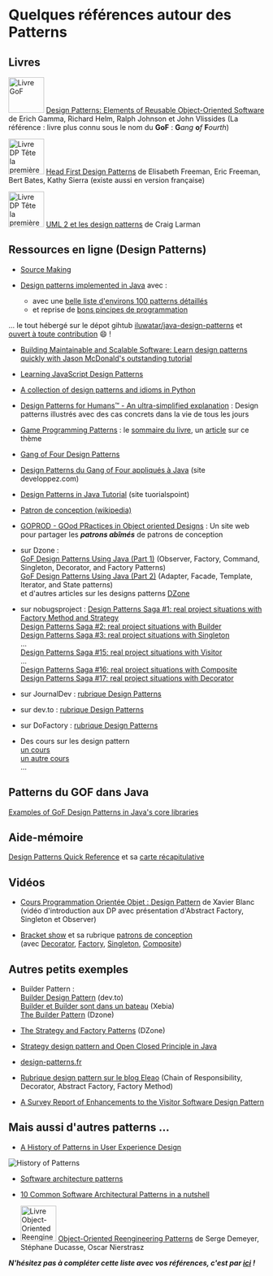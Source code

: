 # Quelques références autour des Patterns

## Livres
 <img src="https://images-na.ssl-images-amazon.com/images/I/51szD9HC9pL._SX395_BO1,204,203,200_.jpg" alt="Livre GoF" width="70"> [Design Patterns: Elements of Reusable Object-Oriented Software](https://www.amazon.fr/Design-Patterns-Elements-Reusable-Object-Oriented/dp/0201633612) de Erich Gamma, Richard Helm, Ralph Johnson et John Vlissides (La référence : livre plus connu sous le nom du **GoF** : **G***ang* **o***f* **F***ourth*)

 <img src="https://images-na.ssl-images-amazon.com/images/I/61APhXCksuL._SX430_BO1,204,203,200_.jpg" alt="Livre DP Tête la première" width="70"> [Head First Design Patterns](https://www.amazon.fr/First-Design-Patterns-Elisabeth-Freeman/dp/0596007124) de Elisabeth Freeman, Eric Freeman, Bert Bates, Kathy Sierra  (existe aussi en version française)


<img src="http://static.eyrolles.com/img/2/7/4/4/0/7/0/9/9782744070907_h430.jpg" alt="Livre DP Tête la première" width="70"> [UML 2 et les design patterns](http://www.eyrolles.com/Informatique/Livre/uml-2-et-les-design-patterns-9782744070907) de Craig Larman

## Ressources en ligne (Design Patterns)


- [Source Making](https://sourcemaking.com/design_patterns) 

- [Design patterns implemented in Java](http://java-design-patterns.com/) avec :  
	- avec une [belle liste d'environs 100 patterns détaillés](http://java-design-patterns.com/patterns/)  
	-  et reprise de [bons pincipes de programmation](http://java-design-patterns.com/principles/)  

... le tout hébergé sur le dépot gihtub [iluwatar/java-design-patterns](https://github.com/iluwatar/java-design-patterns) et [ouvert à toute contribution](https://github.com/iluwatar/java-design-patterns/wiki) :smile: !

- [Building Maintainable and Scalable Software: Learn design patterns quickly with Jason McDonald's outstanding tutorial](https://dzone.com/refcardz/design-patterns)

- [Learning JavaScript Design Patterns](https://addyosmani.com/resources/essentialjsdesignpatterns/book/)

- [A collection of design patterns and idioms in Python](https://github.com/faif/python-patterns)

- [Design Patterns for Humans™ - An ultra-simplified explanation](https://github.com/kamranahmedse/design-patterns-for-humans) : Design patterns illustrés avec des cas concrets dans la vie de tous les jours

- [Game Programming Patterns](http://gameprogrammingpatterns.com/) : le [sommaire du livre](http://gameprogrammingpatterns.com/contents.html), un [article](http://brewhouse.io/2015/10/14/game-programming-design-patterns.html) sur ce thème

- [Gang of Four Design Patterns](http://www.blackwasp.co.uk/GofPatterns.aspx)

- [Design Patterns du Gang of Four appliqués à Java](http://rpouiller.developpez.com/tutoriel/java/design-patterns-gang-of-four) (site developpez.com)

- [Design Patterns in Java Tutorial](https://www.tutorialspoint.com//design_pattern/) (site tuorialspoint)

- [Patron de conception (wikipedia)](https://fr.wikipedia.org/wiki/Patron_de_conception) 

- [GOPROD - GOod PRactices in Object oriented Designs](http://www.goprod.bouhours.net/?lang=fr&) : Un site web pour partager les ***patrons abîmés*** de patrons de conception

- sur Dzone :   
[GoF Design Patterns Using Java (Part 1)](https://dzone.com/articles/gof-design-patterns-using-java-part-1) (Observer, Factory, Command, Singleton, Decorator, and Factory Patterns)  
[GoF Design Patterns Using Java (Part 2)](https://dzone.com/articles/gof-design-patterns-using-java-02) (Adapter, Facade, Template, Iterator, and State patterns)  
et d'autres articles sur les designs patterns [DZone](https://dzone.com/search)

- sur nobugsproject : [Design Patterns Saga #1: real project situations with Factory Method and Strategy](https://nobugsproject.com/2017/06/03/design-patterns-saga-1-real-project-situations-with-factory-method-and-strategy/)  
[Design Patterns Saga #2: real project situations with  Builder](https://nobugsproject.com/2017/06/10/design-patterns-saga-2-real-project-situations-with-builder/)  
[Design Patterns Saga #3: real project situations with Singleton](https://nobugsproject.com/2017/06/17/design-patterns-saga-2-real-project-situations-with-singleton/)  
...   
[Design Patterns Saga #15: real project situations with Visitor](https://nobugsproject.com/2017/09/03/design-patterns-saga-14-real-project-situations-with-visitor/)   
...   
[Design Patterns Saga #16: real project situations with Composite](https://nobugsproject.com/2017/09/17/design-patterns-saga-16-real-project-situations-with-composite)  
[Design Patterns Saga #17: real project situations with Decorator](https://nobugsproject.com/2017/09/24/design-patterns-saga-17-real-project-situations-with-decorator/)

- sur JournalDev : [rubrique Design Patterns](https://www.journaldev.com/1827/java-design-patterns-example-tutorial)

- sur dev.to : [rubrique Design Patterns](https://dev.to/t/designpatterns)

- sur DoFactory : [rubrique Design Patterns](http://www.dofactory.com/net/design-patterns)

- Des cours sur les design pattern  
[un cours](http://www.emse.fr/~picard/cours/2A/DesignPatterns.pdf)  
[un autre cours](http://pageperso.lif.univ-mrs.fr/~petru.valicov/Cours/M3105/DP_x4.pdf)  
...

## Patterns du GOF dans Java

[Examples of GoF Design Patterns in Java's core libraries](https://stackoverflow.com/questions/1673841/examples-of-gof-design-patterns-in-javas-core-libraries)


## Aide-mémoire
[Design Patterns Quick Reference](http://www.mcdonaldland.info/2007/11/28/40/) et sa [carte récapitulative](http://www.mcdonaldland.info/files/designpatterns/designpatternscard.pdf)


## Vidéos

- [Cours Programmation Orientée Objet : Design Pattern](https://www.youtube.com/watch?v=DK6vSUVfyug) de Xavier Blanc   
(vidéo d'introduction aux DP avec présentation d'Abstract Factory, Singleton et Observer)  

- [Bracket show](https://www.youtube.com/channel/UCtnYlMKv9vbV6EITjrCwr1g) et sa rubrique [patrons de conception](https://www.youtube.com/playlist?list=PLAFXqCQG3lKX2_GBt1xVu5qz1dXrd_wtN)  
(avec [Decorator](https://www.youtube.com/watch?v=WghYGmUd9nQ&list=PLAFXqCQG3lKX2_GBt1xVu5qz1dXrd_wtN), [Factory](https://www.youtube.com/watch?v=s1lztsgZk4c), [Singleton](https://www.youtube.com/watch?v=MtJ2TnZ-WPY), [Composite](https://www.youtube.com/watch?v=25nonh-W5po))




## Autres petits exemples
- Builder Pattern :  
[Builder Design Pattern](https://dev.to/nishparadox/builder-design-pattern) (dev.to)  
[Builder et Builder sont dans un bateau](http://blog.xebia.fr/2016/12/28/design-pattern-builder-et-builder-sont-dans-un-bateau/) (Xebia)  
[The Builder Pattern](https://dzone.com/articles/design-patterns-the-builder-pattern) (Dzone)


- [The Strategy and Factory Patterns](https://dzone.com/articles/design-patterns-the-strategy-and-factory-patterns) (DZone) 

- [Strategy design pattern and Open Closed Principle in Java](http://javarevisited.blogspot.fr/2015/07/strategy-design-pattern-and-open-closed-principle-java-example.html)

- [design-patterns.fr](http://design-patterns.fr)


- [Rubrique design pattern sur le blog Eleao](https://blog.elao.com/fr/tags/design-pattern/) (Chain of Responsibility, Decorator, Abstract Factory, Factory Method)

- [A Survey Report of Enhancements to the Visitor Software Design Pattern](http://sebox.cs.iupui.edu/PDF/visitor-survey-2013.pdf)

## Mais aussi d'autres patterns ...
- [A History of Patterns in User Experience Design](https://medium.com/tangible-ux/a-history-of-patterns-in-user-experience-design-f21f7eaabb83)
<img src="https://cdn-images-1.medium.com/max/2000/1*T7ZL60dq3z7jVhDUHeqg5A.jpeg" alt="History of Patterns">

- [Software architecture patterns](http://www.oreilly.com/programming/free/files/software-architecture-patterns.pdf)

- [10 Common Software Architectural Patterns in a nutshell](https://medium.com/towards-data-science/10-common-software-architectural-patterns-in-a-nutshell-a0b47a1e9013)

- <img src="http://scg.unibe.ch/download/oorp/pictures/oorp.jpg" alt="Livre Object-Oriented Reengineering Patterns" width="70"> [Object-Oriented Reengineering Patterns](http://scg.unibe.ch/download/oorp/) de Serge Demeyer, Stéphane Ducasse, Oscar Nierstrasz


***N'hésitez pas à compléter cette liste avec vos références, c'est par [ici](https://github.com/iblasquez/enseignement-iut-m3105-conception-avancee/pulls) !***  






